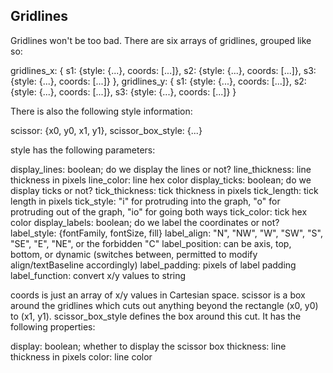 ## Gridlines

Gridlines won't be too bad. There are six arrays of gridlines, grouped like so:

gridlines_x: {
  s1: {style: {...}, coords: [...]},
  s2: {style: {...}, coords: [...]},
  s3: {style: {...}, coords: [...]}
},
gridlines_y: {
  s1: {style: {...}, coords: [...]},
  s2: {style: {...}, coords: [...]},
  s3: {style: {...}, coords: [...]}
}

There is also the following style information:

scissor: {x0, y0, x1, y1},
scissor_box_style: {...}

style has the following parameters:

display_lines: boolean; do we display the lines or not?
line_thickness: line thickness in pixels
line_color: line hex color
display_ticks: boolean; do we display ticks or not?
tick_thickness: tick thickness in pixels
tick_length: tick length in pixels
tick_style: "i" for protruding into the graph, "o" for protruding out of the graph, "io" for going both ways
tick_color: tick hex color
display_labels: boolean; do we label the coordinates or not?
label_style: {fontFamily, fontSize, fill}
label_align: "N", "NW", "W", "SW", "S", "SE", "E", "NE", or the forbidden "C"
label_position: can be axis, top, bottom, or dynamic (switches between, permitted to modify align/textBaseline accordingly)
label_padding: pixels of label padding
label_function: convert x/y values to string

coords is just an array of x/y values in Cartesian space.
scissor is a box around the gridlines which cuts out anything beyond the rectangle (x0, y0) to (x1, y1).
scissor_box_style defines the box around this cut. It has the following properties:

display: boolean; whether to display the scissor box
thickness: line thickness in pixels
color: line color
